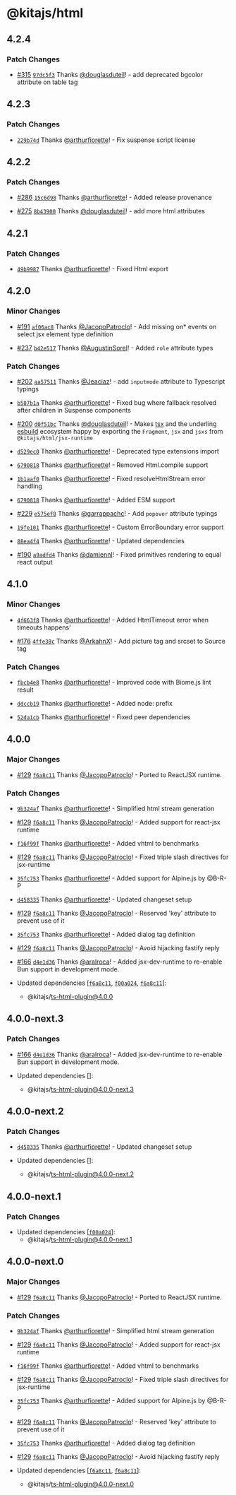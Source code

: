 # @kitajs/html

## 4.2.4

### Patch Changes

- [#315](https://github.com/kitajs/html/pull/315)
  [`97dc5f3`](https://github.com/kitajs/html/commit/97dc5f3435815f81d9583bf818d84b710a728a50)
  Thanks [@douglasduteil](https://github.com/douglasduteil)! - add deprecated bgcolor
  attribute on table tag

## 4.2.3

### Patch Changes

- [`229b74d`](https://github.com/kitajs/html/commit/229b74da91cd0b1a636c68cde1326bfe3fca3d0b)
  Thanks [@arthurfiorette](https://github.com/arthurfiorette)! - Fix suspense script
  license

## 4.2.2

### Patch Changes

- [#286](https://github.com/kitajs/html/pull/286)
  [`15c6d98`](https://github.com/kitajs/html/commit/15c6d98dd84541ba07f6b8ea7940b61b93e4be4a)
  Thanks [@arthurfiorette](https://github.com/arthurfiorette)! - Added release provenance

- [#275](https://github.com/kitajs/html/pull/275)
  [`8b43900`](https://github.com/kitajs/html/commit/8b43900b23a7a96adb1f1d49cc25188d27efa002)
  Thanks [@douglasduteil](https://github.com/douglasduteil)! - add more html attributes

## 4.2.1

### Patch Changes

- [`49b9987`](https://github.com/kitajs/html/commit/49b99873ee8c7b29ff6390c1bb83b30d4d2ea757)
  Thanks [@arthurfiorette](https://github.com/arthurfiorette)! - Fixed Html export

## 4.2.0

### Minor Changes

- [#191](https://github.com/kitajs/html/pull/191)
  [`af06ac8`](https://github.com/kitajs/html/commit/af06ac88a066c61cf66c0a0667a942a7bf2c5dd9)
  Thanks [@JacopoPatroclo](https://github.com/JacopoPatroclo)! - Add missing on\* events
  on select jsx element type definition

- [#237](https://github.com/kitajs/html/pull/237)
  [`b42e517`](https://github.com/kitajs/html/commit/b42e517fdd33f87668bfb8dd84e9d5221273b8f5)
  Thanks [@AugustinSorel](https://github.com/AugustinSorel)! - Added `role` attribute
  types

### Patch Changes

- [#202](https://github.com/kitajs/html/pull/202)
  [`aa57511`](https://github.com/kitajs/html/commit/aa57511644f2a082739da65591964e34482df2b0)
  Thanks [@Jeaciaz](https://github.com/Jeaciaz)! - add `inputmode` attribute to Typescript
  typings

- [`b587b1a`](https://github.com/kitajs/html/commit/b587b1afc4cdc2d6b1d9580ca3a289e1e49edb3d)
  Thanks [@arthurfiorette](https://github.com/arthurfiorette)! - Fixed bug where fallback
  resolved after children in Suspense components

- [#200](https://github.com/kitajs/html/pull/200)
  [`d0f51bc`](https://github.com/kitajs/html/commit/d0f51bcf1ecc6bd57b16247a18415f220fb3082b)
  Thanks [@douglasduteil](https://github.com/douglasduteil)! - Makes
  [tsx](https://www.npmjs.com/package/tsx) and the underling
  [esbuild](https://esbuild.github.io/) ecosystem happy by exporting the `Fragment`, `jsx`
  and `jsxs` from `@kitajs/html/jsx-runtime`

- [`d529ec0`](https://github.com/kitajs/html/commit/d529ec009041bbf9c88f86eedbe2c9c39973f8ee)
  Thanks [@arthurfiorette](https://github.com/arthurfiorette)! - Deprecated type
  extensions import

- [`6790818`](https://github.com/kitajs/html/commit/6790818c4c694a9816bf7ccddc39779fa3afc8d1)
  Thanks [@arthurfiorette](https://github.com/arthurfiorette)! - Removed Html.compile
  support

- [`1b1aaf0`](https://github.com/kitajs/html/commit/1b1aaf0bbdefa6b2592e479c648251eb6e317330)
  Thanks [@arthurfiorette](https://github.com/arthurfiorette)! - Fixed resolveHtmlStream
  error handling

- [`6790818`](https://github.com/kitajs/html/commit/6790818c4c694a9816bf7ccddc39779fa3afc8d1)
  Thanks [@arthurfiorette](https://github.com/arthurfiorette)! - Added ESM support

- [#229](https://github.com/kitajs/html/pull/229)
  [`e575ef8`](https://github.com/kitajs/html/commit/e575ef8a23b73ff05599d791fb0355f6c8c75386)
  Thanks [@garrappachc](https://github.com/garrappachc)! - Add `popover` attribute typings

- [`19fe101`](https://github.com/kitajs/html/commit/19fe1019068d2d7b1af52b654e270851ffd38622)
  Thanks [@arthurfiorette](https://github.com/arthurfiorette)! - Custom ErrorBoundary
  error support

- [`88ea4f4`](https://github.com/kitajs/html/commit/88ea4f4e405a96b95103fe000a2d157cbad5b806)
  Thanks [@arthurfiorette](https://github.com/arthurfiorette)! - Updated dependencies

- [#190](https://github.com/kitajs/html/pull/190)
  [`a9adfd4`](https://github.com/kitajs/html/commit/a9adfd4bcf76d9412970789e1255d6dbeb863026)
  Thanks [@damiennl](https://github.com/damiennl)! - Fixed primitives rendering to equal
  react output

## 4.1.0

### Minor Changes

- [`4f663f8`](https://github.com/kitajs/html/commit/4f663f879e9c696ec50bb40599b41431e60f0b34)
  Thanks [@arthurfiorette](https://github.com/arthurfiorette)! - Added HtmlTimeout error
  when timeouts happens'

- [#176](https://github.com/kitajs/html/pull/176)
  [`4ffe38c`](https://github.com/kitajs/html/commit/4ffe38cbff2cfcd5277f064f8c60a240cc2f10ea)
  Thanks [@ArkahnX](https://github.com/ArkahnX)! - Add picture tag and srcset to Source
  tag

### Patch Changes

- [`fbcb4e8`](https://github.com/kitajs/html/commit/fbcb4e85803560cba4ac459bcd6d1b4dc72776e3)
  Thanks [@arthurfiorette](https://github.com/arthurfiorette)! - Improved code with
  Biome.js lint result

- [`ddccb19`](https://github.com/kitajs/html/commit/ddccb19cba4c7033af6761178e68a416a465c852)
  Thanks [@arthurfiorette](https://github.com/arthurfiorette)! - Added node: prefix

- [`52da1cb`](https://github.com/kitajs/html/commit/52da1cb7f3480d7b335abcd35accd0e1608c3928)
  Thanks [@arthurfiorette](https://github.com/arthurfiorette)! - Fixed peer dependencies

## 4.0.0

### Major Changes

- [#129](https://github.com/kitajs/html/pull/129)
  [`f6a8c11`](https://github.com/kitajs/html/commit/f6a8c1184039ae6168b4890e094a6ffd434c45ca)
  Thanks [@JacopoPatroclo](https://github.com/JacopoPatroclo)! - Ported to ReactJSX
  runtime.

### Patch Changes

- [`9b324af`](https://github.com/kitajs/html/commit/9b324afaf28e5accc27469e02527cd8c1c7d2608)
  Thanks [@arthurfiorette](https://github.com/arthurfiorette)! - Simplified html stream
  generation

- [#129](https://github.com/kitajs/html/pull/129)
  [`f6a8c11`](https://github.com/kitajs/html/commit/f6a8c1184039ae6168b4890e094a6ffd434c45ca)
  Thanks [@JacopoPatroclo](https://github.com/JacopoPatroclo)! - Added support for
  react-jsx runtime

- [`f16f99f`](https://github.com/kitajs/html/commit/f16f99f1e8ebbc917dc86e587e5c5a49bb93a2dd)
  Thanks [@arthurfiorette](https://github.com/arthurfiorette)! - Added vhtml to benchmarks

- [#129](https://github.com/kitajs/html/pull/129)
  [`f6a8c11`](https://github.com/kitajs/html/commit/f6a8c1184039ae6168b4890e094a6ffd434c45ca)
  Thanks [@JacopoPatroclo](https://github.com/JacopoPatroclo)! - Fixed triple slash
  directives for jsx-runtime

- [`35fc753`](https://github.com/kitajs/html/commit/35fc753e23391d97a44f867833038c0e9f66cf37)
  Thanks [@arthurfiorette](https://github.com/arthurfiorette)! - Added support for
  Alpine.js by @B-R-P

- [`d458335`](https://github.com/kitajs/html/commit/d458335a2988a3f9a758afc9e6b29ed91d35eb69)
  Thanks [@arthurfiorette](https://github.com/arthurfiorette)! - Updated changeset setup

- [#129](https://github.com/kitajs/html/pull/129)
  [`f6a8c11`](https://github.com/kitajs/html/commit/f6a8c1184039ae6168b4890e094a6ffd434c45ca)
  Thanks [@JacopoPatroclo](https://github.com/JacopoPatroclo)! - Reserved 'key' attribute
  to prevent use of it

- [`35fc753`](https://github.com/kitajs/html/commit/35fc753e23391d97a44f867833038c0e9f66cf37)
  Thanks [@arthurfiorette](https://github.com/arthurfiorette)! - Added dialog tag
  definition

- [#129](https://github.com/kitajs/html/pull/129)
  [`f6a8c11`](https://github.com/kitajs/html/commit/f6a8c1184039ae6168b4890e094a6ffd434c45ca)
  Thanks [@JacopoPatroclo](https://github.com/JacopoPatroclo)! - Avoid hijacking fastify
  reply

- [#166](https://github.com/kitajs/html/pull/166)
  [`d4e1d36`](https://github.com/kitajs/html/commit/d4e1d3616bd32a671ad1ea81d92c948b865e9693)
  Thanks [@aralroca](https://github.com/aralroca)! - Added jsx-dev-runtime to re-enable
  Bun support in development mode.

- Updated dependencies
  [[`f6a8c11`](https://github.com/kitajs/html/commit/f6a8c1184039ae6168b4890e094a6ffd434c45ca),
  [`f00a024`](https://github.com/kitajs/html/commit/f00a024b7c289ae5543442c3c6cd4d1d0373e386),
  [`f6a8c11`](https://github.com/kitajs/html/commit/f6a8c1184039ae6168b4890e094a6ffd434c45ca)]:
  - @kitajs/ts-html-plugin@4.0.0

## 4.0.0-next.3

### Patch Changes

- [#166](https://github.com/kitajs/html/pull/166)
  [`d4e1d36`](https://github.com/kitajs/html/commit/d4e1d3616bd32a671ad1ea81d92c948b865e9693)
  Thanks [@aralroca](https://github.com/aralroca)! - Added jsx-dev-runtime to re-enable
  Bun support in development mode.

- Updated dependencies []:
  - @kitajs/ts-html-plugin@4.0.0-next.3

## 4.0.0-next.2

### Patch Changes

- [`d458335`](https://github.com/kitajs/html/commit/d458335a2988a3f9a758afc9e6b29ed91d35eb69)
  Thanks [@arthurfiorette](https://github.com/arthurfiorette)! - Updated changeset setup

- Updated dependencies []:
  - @kitajs/ts-html-plugin@4.0.0-next.2

## 4.0.0-next.1

### Patch Changes

- Updated dependencies
  [[`f00a024`](https://github.com/kitajs/html/commit/f00a024b7c289ae5543442c3c6cd4d1d0373e386)]:
  - @kitajs/ts-html-plugin@4.0.0-next.1

## 4.0.0-next.0

### Major Changes

- [#129](https://github.com/kitajs/html/pull/129)
  [`f6a8c11`](https://github.com/kitajs/html/commit/f6a8c1184039ae6168b4890e094a6ffd434c45ca)
  Thanks [@JacopoPatroclo](https://github.com/JacopoPatroclo)! - Ported to ReactJSX
  runtime.

### Patch Changes

- [`9b324af`](https://github.com/kitajs/html/commit/9b324afaf28e5accc27469e02527cd8c1c7d2608)
  Thanks [@arthurfiorette](https://github.com/arthurfiorette)! - Simplified html stream
  generation

- [#129](https://github.com/kitajs/html/pull/129)
  [`f6a8c11`](https://github.com/kitajs/html/commit/f6a8c1184039ae6168b4890e094a6ffd434c45ca)
  Thanks [@JacopoPatroclo](https://github.com/JacopoPatroclo)! - Added support for
  react-jsx runtime

- [`f16f99f`](https://github.com/kitajs/html/commit/f16f99f1e8ebbc917dc86e587e5c5a49bb93a2dd)
  Thanks [@arthurfiorette](https://github.com/arthurfiorette)! - Added vhtml to benchmarks

- [#129](https://github.com/kitajs/html/pull/129)
  [`f6a8c11`](https://github.com/kitajs/html/commit/f6a8c1184039ae6168b4890e094a6ffd434c45ca)
  Thanks [@JacopoPatroclo](https://github.com/JacopoPatroclo)! - Fixed triple slash
  directives for jsx-runtime

- [`35fc753`](https://github.com/kitajs/html/commit/35fc753e23391d97a44f867833038c0e9f66cf37)
  Thanks [@arthurfiorette](https://github.com/arthurfiorette)! - Added support for
  Alpine.js by @B-R-P

- [#129](https://github.com/kitajs/html/pull/129)
  [`f6a8c11`](https://github.com/kitajs/html/commit/f6a8c1184039ae6168b4890e094a6ffd434c45ca)
  Thanks [@JacopoPatroclo](https://github.com/JacopoPatroclo)! - Reserved 'key' attribute
  to prevent use of it

- [`35fc753`](https://github.com/kitajs/html/commit/35fc753e23391d97a44f867833038c0e9f66cf37)
  Thanks [@arthurfiorette](https://github.com/arthurfiorette)! - Added dialog tag
  definition

- [#129](https://github.com/kitajs/html/pull/129)
  [`f6a8c11`](https://github.com/kitajs/html/commit/f6a8c1184039ae6168b4890e094a6ffd434c45ca)
  Thanks [@JacopoPatroclo](https://github.com/JacopoPatroclo)! - Avoid hijacking fastify
  reply

- Updated dependencies
  [[`f6a8c11`](https://github.com/kitajs/html/commit/f6a8c1184039ae6168b4890e094a6ffd434c45ca),
  [`f6a8c11`](https://github.com/kitajs/html/commit/f6a8c1184039ae6168b4890e094a6ffd434c45ca)]:
  - @kitajs/ts-html-plugin@4.0.0-next.0
